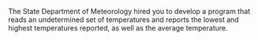 The State Department of Meteorology hired you to develop a program that reads an undetermined set of temperatures and reports the lowest and highest temperatures reported, as well as the average temperature.